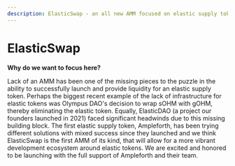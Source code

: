 ```yaml
---
description: ElasticSwap - an all new AMM focused on elastic supply tokens
---
```


# ElasticSwap

**Why do we want to focus here?**

Lack of an AMM has been one of the missing pieces to the puzzle in the ability to successfully launch and provide liquidity for an elastic supply token. Perhaps the biggest recent example of the lack of infrastructure for elastic tokens was Olympus DAO's decision to wrap sOHM with gOHM, thereby eliminating the elastic token. Equally, ElasticDAO (a project our founders launched in 2021) faced significant headwinds due to this missing building block. The first elastic supply token, Ampleforth, has been trying different solutions with mixed success since they launched and we think ElasticSwap is the first AMM of its kind, that will allow for a more vibrant development ecosystem around elastic tokens. We are excited and honored to be launching with the full support of Ampleforth and their team.